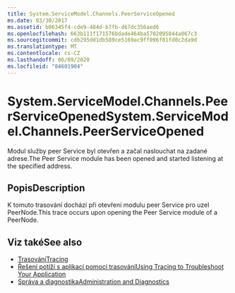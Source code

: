 ```yaml
---
title: System.ServiceModel.Channels.PeerServiceOpened
ms.date: 03/30/2017
ms.assetid: b06345f4-cde9-484d-b7fb-d67dc356aed6
ms.openlocfilehash: 663b111f171576bdade464ba5702095844a067c3
ms.sourcegitcommit: cdb295dd1db589ce5169ac9ff096f01fd0c2da9d
ms.translationtype: MT
ms.contentlocale: cs-CZ
ms.lasthandoff: 06/09/2020
ms.locfileid: "84601904"
---
```

# <a name="systemservicemodelchannelspeerserviceopened"></a><span data-ttu-id="97207-102">System.ServiceModel.Channels.PeerServiceOpened</span><span class="sxs-lookup"><span data-stu-id="97207-102">System.ServiceModel.Channels.PeerServiceOpened</span></span>
<span data-ttu-id="97207-103">Modul služby peer Service byl otevřen a začal naslouchat na zadané adrese.</span><span class="sxs-lookup"><span data-stu-id="97207-103">The Peer Service module has been opened and started listening at the specified address.</span></span>  
  
## <a name="description"></a><span data-ttu-id="97207-104">Popis</span><span class="sxs-lookup"><span data-stu-id="97207-104">Description</span></span>  
 <span data-ttu-id="97207-105">K tomuto trasování dochází při otevření modulu peer Service pro uzel PeerNode.</span><span class="sxs-lookup"><span data-stu-id="97207-105">This trace occurs upon opening the Peer Service module of a PeerNode.</span></span>  
  
## <a name="see-also"></a><span data-ttu-id="97207-106">Viz také</span><span class="sxs-lookup"><span data-stu-id="97207-106">See also</span></span>

- [<span data-ttu-id="97207-107">Trasování</span><span class="sxs-lookup"><span data-stu-id="97207-107">Tracing</span></span>](index.md)
- [<span data-ttu-id="97207-108">Řešení potíží s aplikací pomocí trasování</span><span class="sxs-lookup"><span data-stu-id="97207-108">Using Tracing to Troubleshoot Your Application</span></span>](using-tracing-to-troubleshoot-your-application.md)
- [<span data-ttu-id="97207-109">Správa a diagnostika</span><span class="sxs-lookup"><span data-stu-id="97207-109">Administration and Diagnostics</span></span>](../index.md)
